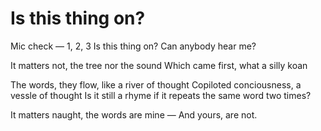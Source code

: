# Is this thing on?

Mic check — 1, 2, 3
Is this thing on? Can anybody hear me?

It matters not, the tree nor the sound
Which came first, what a silly koan

The words, they flow, like a river of thought
Copiloted conciousness, a vessle of thought
Is it still a rhyme if it repeats the same word two times?

It matters naught, the words are mine —
And yours, are not.
